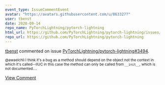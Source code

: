 ```yaml
---
event_type: IssueCommentEvent
avatar: "https://avatars.githubusercontent.com/u/863327?"
user: tbenst
date: 2020-09-14
repo_name: PyTorchLightning/pytorch-lightning
html_url: https://github.com/PyTorchLightning/pytorch-lightning/issues/3494
repo_url: https://github.com/PyTorchLightning/pytorch-lightning
---
```


<a href='https://github.com/tbenst' target='_blank'>tbenst</a> commented on issue <a href='https://github.com/PyTorchLightning/pytorch-lightning/issues/3494' target='_blank'>PyTorchLightning/pytorch-lightning#3494</a>.

<small>@awaelchli I think it's a bug as a method should depend on the object not the context in which it's called--IIUC in this case the method can only be called from `__init__`, which is not documented....</small>

<a href='https://github.com/PyTorchLightning/pytorch-lightning/issues/3494' target='_blank'>View Comment</a>